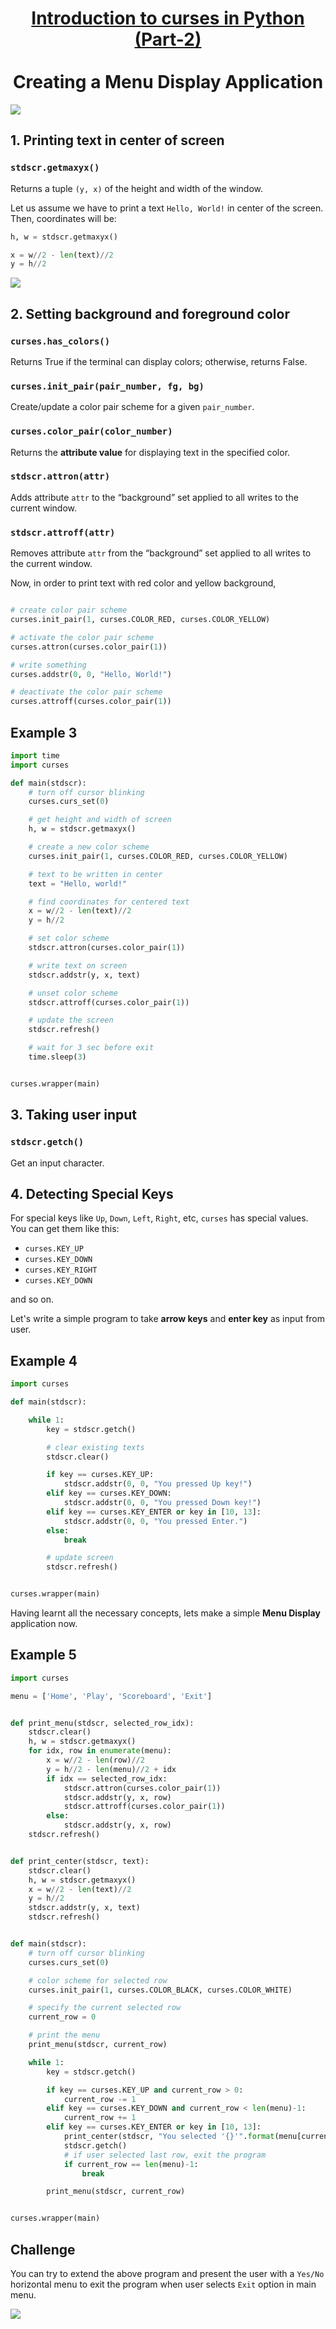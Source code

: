 # <center><u>Introduction to curses in Python (Part-2)</u></center><br><center>Creating a Menu Display Application</center>

![](images/2.png)


## 1. Printing text in center of screen

### `stdscr.getmaxyx()`

Returns a tuple `(y, x)` of the height and width of the window.

Let us assume we have to print a text `Hello, World!` in center of the screen. Then, coordinates will be:

```python
h, w = stdscr.getmaxyx()

x = w//2 - len(text)//2
y = h//2
```

![](images/3.png)


## 2. Setting background and foreground color

### `curses.has_colors()`

Returns True if the terminal can display colors; otherwise, returns False.


### `curses.init_pair(pair_number, fg, bg)`

Create/update a color pair scheme for a given `pair_number`.


### `curses.color_pair(color_number)`

Returns the **attribute value** for displaying text in the specified color.


### `stdscr.attron(attr)`

Adds attribute `attr` to the “background” set applied to all writes to the current window.


### `stdscr.attroff(attr)`

Removes attribute `attr` from the “background” set applied to all writes to the current window.


Now, in order to print text with red color and yellow background,

```python

# create color pair scheme
curses.init_pair(1, curses.COLOR_RED, curses.COLOR_YELLOW)

# activate the color pair scheme
curses.attron(curses.color_pair(1))

# write something
curses.addstr(0, 0, "Hello, World!")

# deactivate the color pair scheme
curses.attroff(curses.color_pair(1))
```

## Example 3

```python
import time
import curses

def main(stdscr):
	# turn off cursor blinking
	curses.curs_set(0)

	# get height and width of screen
	h, w = stdscr.getmaxyx()

	# create a new color scheme
	curses.init_pair(1, curses.COLOR_RED, curses.COLOR_YELLOW)

	# text to be written in center
	text = "Hello, world!"

	# find coordinates for centered text
	x = w//2 - len(text)//2
	y = h//2

	# set color scheme
	stdscr.attron(curses.color_pair(1))

	# write text on screen
	stdscr.addstr(y, x, text)

	# unset color scheme
	stdscr.attroff(curses.color_pair(1))

	# update the screen
	stdscr.refresh()

	# wait for 3 sec before exit
	time.sleep(3)


curses.wrapper(main)
```

## 3. Taking user input

### `stdscr.getch()`

Get an input character.


## 4. Detecting Special Keys

For special keys like `Up`, `Down`, `Left`, `Right`, etc, `curses` has special values. You can get them like this:

- `curses.KEY_UP`
- `curses.KEY_DOWN`
- `curses.KEY_RIGHT`
- `curses.KEY_DOWN`

and so on.


Let's write a simple program to take **arrow keys** and **enter key** as input from user.

## Example 4

```python
import curses

def main(stdscr):

	while 1:
		key = stdscr.getch()

		# clear existing texts
		stdscr.clear()

		if key == curses.KEY_UP:
			stdscr.addstr(0, 0, "You pressed Up key!")
		elif key == curses.KEY_DOWN:
			stdscr.addstr(0, 0, "You pressed Down key!")
		elif key == curses.KEY_ENTER or key in [10, 13]:
			stdscr.addstr(0, 0, "You pressed Enter.")
		else:
			break

		# update screen
		stdscr.refresh()


curses.wrapper(main)
```

Having learnt all the necessary concepts, lets make a simple **Menu Display** application now.

## Example 5

```python
import curses

menu = ['Home', 'Play', 'Scoreboard', 'Exit']


def print_menu(stdscr, selected_row_idx):
	stdscr.clear()
	h, w = stdscr.getmaxyx()
	for idx, row in enumerate(menu):
		x = w//2 - len(row)//2
		y = h//2 - len(menu)//2 + idx
		if idx == selected_row_idx:
			stdscr.attron(curses.color_pair(1))
			stdscr.addstr(y, x, row)
			stdscr.attroff(curses.color_pair(1))
		else:
			stdscr.addstr(y, x, row)
	stdscr.refresh()


def print_center(stdscr, text):
	stdscr.clear()
	h, w = stdscr.getmaxyx()
	x = w//2 - len(text)//2
	y = h//2
	stdscr.addstr(y, x, text)
	stdscr.refresh()


def main(stdscr):
	# turn off cursor blinking
	curses.curs_set(0)

	# color scheme for selected row
	curses.init_pair(1, curses.COLOR_BLACK, curses.COLOR_WHITE)

	# specify the current selected row
	current_row = 0

	# print the menu
	print_menu(stdscr, current_row)

	while 1:
		key = stdscr.getch()

		if key == curses.KEY_UP and current_row > 0:
			current_row -= 1
		elif key == curses.KEY_DOWN and current_row < len(menu)-1:
			current_row += 1
		elif key == curses.KEY_ENTER or key in [10, 13]:
			print_center(stdscr, "You selected '{}'".format(menu[current_row]))
			stdscr.getch()
			# if user selected last row, exit the program
			if current_row == len(menu)-1:
				break

		print_menu(stdscr, current_row)


curses.wrapper(main)

```

## Challenge

You can try to extend the above program and present the user with a `Yes/No` horizontal menu to exit the program when user selects `Exit` option in main menu.

![](images/4.png)